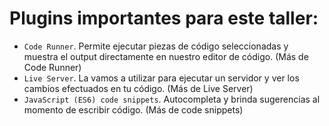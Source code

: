 # Plugins importantes para este taller:

- ``Code Runner``. Permite ejecutar piezas de código seleccionadas y muestra el output directamente en nuestro editor de código. (Más de Code Runner)
- ``Live Server``. La vamos a utilizar para ejecutar un servidor y ver los cambios efectuados en tu código. (Más de Live Server)
- ``JavaScript (ES6) code snippets``. Autocompleta y brinda sugerencias al momento de escribir código. (Más de code snippets)
